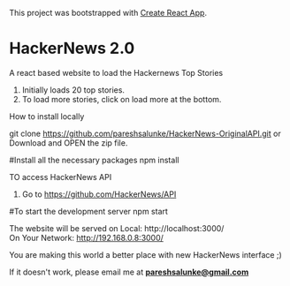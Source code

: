 This project was bootstrapped with [Create React App](https://github.com/facebookincubator/create-react-app).

<h1>HackerNews 2.0</h1>

A react based website to load the Hackernews Top Stories
1) Initially loads 20 top stories.
2) To load more stories, click on load more at the bottom.

How to install locally

git clone https://github.com/pareshsalunke/HackerNews-OriginalAPI.git or  Download and OPEN the zip file.

#Install all the necessary packages
npm install

TO access HackerNews API
1) Go to https://github.com/HackerNews/API

#To start the development server
npm start

The website will be served on
Local:            http://localhost:3000/ <br/>
On Your Network:  http://192.168.0.8:3000/

You are making this world a better place with new HackerNews interface ;)

If it doesn't work, please email me at <strong>pareshsalunke@gmail.com</strong>
